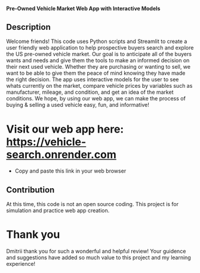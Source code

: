 #### Pre-Owned Vehicle Market Web App with Interactive Models

## Description
Welcome friends! This code uses Python scripts and Streamlit to create a user friendly web application to help prospective buyers search and explore the US pre-owned vehicle market. Our goal is to anticipate all of the buyers wants and needs and give them the tools to make an informed decision on their next used vehicle. Whether they are purchasing or wanting to sell, we want to be able to give them the peace of mind knowing they have made the right decision. 
The app uses interactive models for the user to see whats currently on the market, compare vehicle prices by variables such as manufacturer, mileage, and condition, and get an idea of the market conditions. We hope, by using our web app, we can make the process of buying & selling a used vehicle easy, fun, and informative! 

# Visit our web app here: https://vehicle-search.onrender.com 
- Copy and paste this link in your web browser

## Contribution 
At this time, this code is not an open source coding. This project is for simulation and practice web app creation. 


# Thank you
Dmitrii thank you for such a wonderful and helpful review! Your guidence and suggestions have added so much value to this project and my learning experience! 



